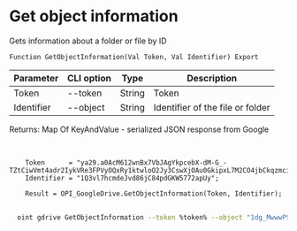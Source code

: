 ﻿---
sidebar_position: 1
---

# Get object information
 Gets information about a folder or file by ID



`Function GetObjectInformation(Val Token, Val Identifier) Export`

  | Parameter | CLI option | Type | Description |
  |-|-|-|-|
  | Token | --token | String | Token |
  | Identifier | --object | String | Identifier of the file or folder |

  
  Returns:  Map Of KeyAndValue - serialized JSON response from Google

<br/>




```bsl title="Code example"
    Token      = "ya29.a0AcM612wnBx7VbJAgYkpcebX-dM-G_-TZtCiwVmt4adr2IykVRe3FPVyOQxRy1ktwloO2Jy3CswXjOAu0GkipxL7M2CO4jbCkqzmci2d7-...";
    Identifier = "1Q3vl7hcmdeJvd86jC84pdGKW5772apUy";

    Result = OPI_GoogleDrive.GetObjectInformation(Token, Identifier);
```



```sh title="CLI command example"
    
  oint gdrive GetObjectInformation --token %token% --object "1dg_MwwwPSPYT0p3y-8dvGWoapbwaaaaa"

```

```json title="Result"

```
